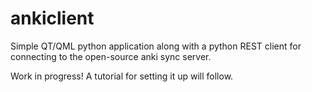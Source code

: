 # ankiclient
Simple QT/QML python application along with a python REST client for connecting to the open-source anki sync server.

Work in progress!
A tutorial for setting it up will follow.
